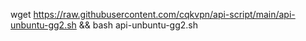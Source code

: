 wget https://raw.githubusercontent.com/cqkvpn/api-script/main/api-unbuntu-gg2.sh && bash api-unbuntu-gg2.sh

